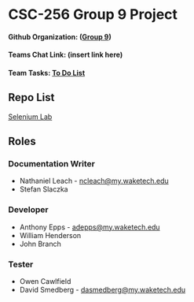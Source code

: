 # CSC-256 Group 9 Project
#### Github Organization: ([Group 9](https://github.com/CSC-256-Group-Project-9))
#### Teams Chat Link: (insert link here)
#### Team Tasks: [To Do List](https://github.com/orgs/CSC-256-Group-Project-9/projects/1)

## Repo List
[Selenium Lab](https://github.com/CSC-256-Group-Project-9/Group-9-Selenium-Lab)

## Roles

### Documentation Writer
 - Nathaniel Leach - ncleach@my.waketech.edu
 - Stefan Slaczka
### Developer
 - Anthony Epps - adepps@my.waketech.edu
 - William Henderson
 - John Branch
### Tester
 - Owen Cawlfield
 - David Smedberg - dasmedberg@my.waketech.edu
